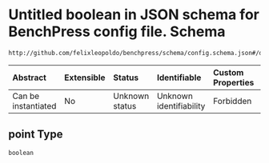 # Untitled boolean in JSON schema for BenchPress config file. Schema

```txt
http://github.com/felixleopoldo/benchpress/schema/config.schema.json#/definitions/roc/properties/point
```



| Abstract            | Extensible | Status         | Identifiable            | Custom Properties | Additional Properties | Access Restrictions | Defined In                                                       |
| :------------------ | :--------- | :------------- | :---------------------- | :---------------- | :-------------------- | :------------------ | :--------------------------------------------------------------- |
| Can be instantiated | No         | Unknown status | Unknown identifiability | Forbidden         | Allowed               | none                | [config.schema.json*](config.schema.json "open original schema") |

## point Type

`boolean`
